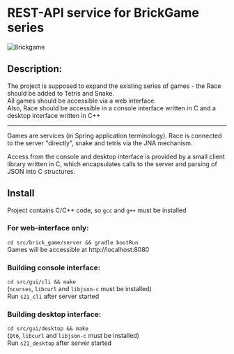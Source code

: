 # REST-API service for BrickGame series
![Brickgame](misc/images/brickgame.jpeg)

## Description:

The project is supposed to expand the existing series of games - the Race should be added to Tetris and Snake.\
All games should be accessible via a web interface.\
Also, Race should be accessible in a console interface written in C and a desktop interface written in C++

---

Games are services (in Spring application terminology). Race is connected to the server "directly", snake and tetris via the JNA mechanism.

Access from the console and desktop interface is provided by a small client library written in C, which encapsulates calls to the server and parsing of JSON into C structures.

## Install
Project contains C/C++ code, so ```gcc``` and ```g++``` must be installed

### For web-interface only:
```cd src/brick_game/server && gradle bootRun```\
Games will be accessible at http://localhost:8080

### Building console interface:
```cd src/gui/cli && make```\
(```ncurses```, ```libcurl``` and ```libjson-c``` must be installed)\
Run ```s21_cli``` after server started

### Building desktop interface:
```cd src/gui/desktop && make```\
(```Qt6```, ```libcurl``` and ```libjson-c``` must be installed)\
Run ```s21_desktop``` after server started
